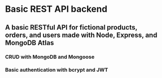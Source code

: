 
# Basic REST API backend

## A basic RESTful API for fictional products, orders, and users made with Node, Express, and MongoDB Atlas


### CRUD with MongoDB and Mongoose

### Basic authentication with bcrypt and JWT

